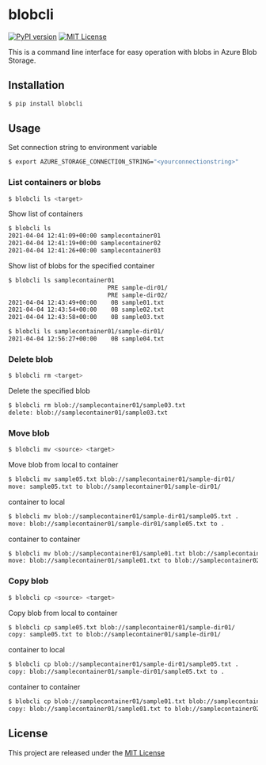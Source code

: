 # blobcli

[![PyPI version](https://badge.fury.io/py/blobcli.svg)](https://badge.fury.io/py/blobcli)
[![MIT License](http://img.shields.io/badge/license-MIT-blue.svg?style=flat)](LICENSE)

This is a command line interface for easy operation with blobs in Azure Blob Storage.

## Installation

```sh
$ pip install blobcli
```

## Usage
Set connection string to environment variable
```sh
$ export AZURE_STORAGE_CONNECTION_STRING="<yourconnectionstring>"
```


### List containers or blobs
```sh
$ blobcli ls <target>
```

Show list of containers
```sh
$ blobcli ls
2021-04-04 12:41:09+00:00 samplecontainer01
2021-04-04 12:41:19+00:00 samplecontainer02
2021-04-04 12:41:26+00:00 samplecontainer03
```

Show list of blobs for the specified container
```sh
$ blobcli ls samplecontainer01
                            PRE sample-dir01/
                            PRE sample-dir02/
2021-04-04 12:43:49+00:00    0B sample01.txt
2021-04-04 12:43:54+00:00    0B sample02.txt
2021-04-04 12:43:58+00:00    0B sample03.txt
```

```sh
$ blobcli ls samplecontainer01/sample-dir01/
2021-04-04 12:56:27+00:00    0B sample04.txt
```

### Delete blob
```sh
$ blobcli rm <target>
```

Delete the specified blob
```sh
$ blobcli rm blob://samplecontainer01/sample03.txt
delete: blob://samplecontainer01/sample03.txt
```

### Move blob
```sh
$ blobcli mv <source> <target> 
```

Move blob from local to container
```sh
$ blobcli mv sample05.txt blob://samplecontainer01/sample-dir01/
move: sample05.txt to blob://samplecontainer01/sample-dir01/
```

container to local
```sh
$ blobcli mv blob://samplecontainer01/sample-dir01/sample05.txt .
move: blob://samplecontainer01/sample-dir01/sample05.txt to .
```

container to container
```sh
$ blobcli mv blob://samplecontainer01/sample01.txt blob://samplecontainer02/sample11.txt
move: blob://samplecontainer01/sample01.txt to blob://samplecontainer02/sample11.txt
```

### Copy blob
```sh
$ blobcli cp <source> <target>
```

Copy blob from local to container
```sh
$ blobcli cp sample05.txt blob://samplecontainer01/sample-dir01/
copy: sample05.txt to blob://samplecontainer01/sample-dir01/
```

container to local
```sh
$ blobcli cp blob://samplecontainer01/sample-dir01/sample05.txt .
copy: blob://samplecontainer01/sample-dir01/sample05.txt to .
```

container to container
```sh
$ blobcli cp blob://samplecontainer01/sample01.txt blob://samplecontainer02/sample11.txt
copy: blob://samplecontainer01/sample01.txt to blob://samplecontainer02/sample11.txt
```

## License
This project are released under the [MIT License](LICENSE)
